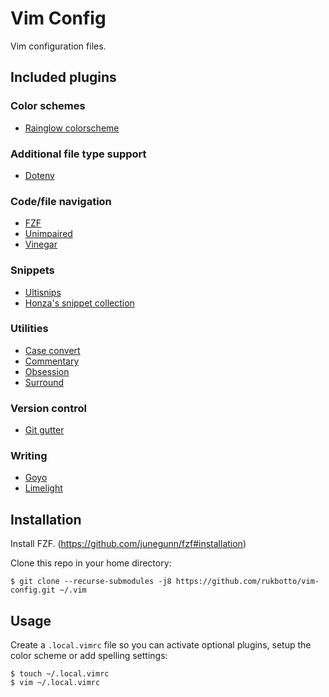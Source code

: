 # Vim Config

Vim configuration files.

## Included plugins

### Color schemes

- [Rainglow colorscheme](https://github.com/rainglow/vim)

### Additional file type support

- [Dotenv](https://github.com/tpope/vim-dotenv)

### Code/file navigation

- [FZF](https://github.com/junegunn/fzf.vim)
- [Unimpaired](https://github.com/tpope/vim-unimpaired)
- [Vinegar](https://github.com/tpope/vim-vinegar)

### Snippets

- [Ultisnips](https://github.com/SirVer/ultisnips)
- [Honza's snippet collection](https://github.com/honza/vim-snippets)

### Utilities

- [Case convert](https://github.com/chiedo/vim-case-convert)
- [Commentary](https://github.com/tpope/vim-commentary)
- [Obsession](https://github.com/tpope/vim-obsession)
- [Surround](https://github.com/tpope/vim-surround)

### Version control

- [Git gutter](https://github.com/airblade/vim-gitgutter)

### Writing

- [Goyo](https://github.com/junegunn/goyo.vim)
- [Limelight](https://github.com/junegunn/limelight.vim)

## Installation

Install FZF. (<https://github.com/junegunn/fzf#installation>)

Clone this repo in your home directory:

```
$ git clone --recurse-submodules -j8 https://github.com/rukbotto/vim-config.git ~/.vim
```

## Usage

Create a `.local.vimrc` file so you can activate optional plugins, setup the color scheme or add spelling settings:

```
$ touch ~/.local.vimrc
$ vim ~/.local.vimrc
```
